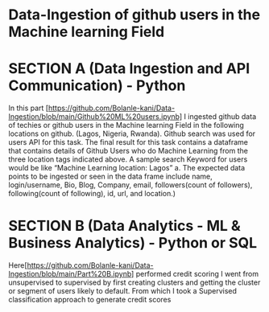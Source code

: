 # Data-Ingestion of github users in the Machine learning Field


# SECTION A (Data Ingestion and API Communication) - Python
In this part [https://github.com/Bolanle-kani/Data-Ingestion/blob/main/Github%20ML%20users.ipynb] I ingested github data of techies or github users in the Machine
learning Field in the following locations on github. (Lagos, Nigeria,
Rwanda). Github search was used for users API for this task. The final result for this task contains a dataframe that
contains details of Github Users who do Machine Learning from the
three location tags indicated above. A sample search Keyword for users
would be like “Machine Learning location: Lagos”
a. The expected data points to be ingested or seen in the data
frame include name, login/username, Bio, Blog, Company, email,
followers(count of followers), following(count of following), id, url,
and location.)

# SECTION B (Data Analytics - ML & Business Analytics) - Python or SQL

Here[https://github.com/Bolanle-kani/Data-Ingestion/blob/main/Part%20B.ipynb] performed credit scoring
I went from unsupervised to supervised by first creating
clusters and getting the cluster or segment of users likely to default.
From which I took a Supervised classification approach to
generate credit scores
